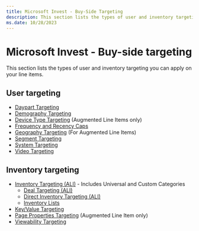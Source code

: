 ```yaml
---
title: Microsoft Invest - Buy-Side Targeting
description: This section lists the types of user and inventory targeting you can apply on your line items.
ms.date: 10/28/2023
---
```


# Microsoft Invest - Buy-side targeting

This section lists the types of user and inventory targeting you can apply on your line items.

## User targeting

- [Daypart Targeting](daypart-targeting.md)
- [Demography Targeting](demography-targeting.md)
- [Device Type Targeting](device-type-targeting-ali.md) (Augmented Line Items only)
- [Frequency and Recency Caps](frequency-and-recency-caps.md)
- [Geography Targeting](additional-geo-restrictions-ali.md) (For Augmented Line Items)
- [Segment Targeting](segment-targeting.md)
- [System Targeting](system-targeting.md)
- [Video Targeting](video-targeting.md)

## Inventory targeting

- [Inventory Targeting (ALI)](inventory-targeting-ali.md) - Includes Universal and Custom Categories
  - [Deal Targeting (ALI)](deal-targeting-ali.md)
  - [Direct Inventory Targeting (ALI)](direct-inventory-targeting-ali.md)
  - [Inventory Lists](inventory-lists-ali-only.md)
- [Key/Value Targeting](key-value-targeting.md)
- [Page Properties Targeting](page-properties-targeting.md) (Augmented Line Item only)
- [Viewability Targeting](viewability-targeting.md)
